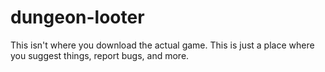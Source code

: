 # dungeon-looter
This isn't where you download the actual game. This is just a place where you suggest things, report bugs, and more.
